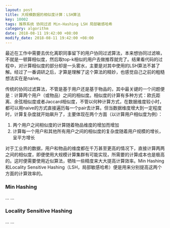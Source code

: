 ```yaml
---
layout: post
title: 大规模数据的相似度计算：LSH算法
key: 10002
tags: 推荐系统 协同过滤 Min-Hashing LSH 局部敏感哈希
category: algorithm
date: 2018-08-11 19:42:00 +08:00
modify_date: 2018-08-11 19:42:00 +08:00
---
```


最近在工作中需要去优化离职同事留下的用户协同过滤算法，本来想协同过滤嘛，不就是一顿算相似度，然后取top-k相似的用户去做推荐就完了。结果看代码的过程中，对计算相似度的部分却是一头雾水，主要是对其中使用的LSH算法不甚了解。经过了一番调研之后，才算是理解了这个算法的精妙，也感觉自己之前的粗糙想法实在是naive。

传统的协同过滤算法，不管是基于用户还是基于物品的，其中最关键的一个问题便是：计算两个用户（或物品）之间的相似度。相似度的计算有多种方式：欧氏距离、余弦相似度或者Jaccard相似度，不管以何种计算方式，在数据维度较小时，都可以用naive的方式直接遍历每一个pair去计算。但当数据维度增大到一定程度时，计算复杂度就开始飙升了，主要体现在两个方面（以计算用户相似度为例）：

1. 两个用户之间相似度的计算随着物品维度的增加而增加
2. 计算每一个用户和其他所有用户之间的相似度的复杂度随着用户规模的增长，呈平方增长

对于工业界的数据，用户和物品的维度都在千万甚至更高的情况下，直接计算两两之间的相似度，即便使用大规模计算集群有可能实现，所需要的计算成本也是极高的。这时便需要使用近似算法，牺牲一些精度来大大提高计算效率。Min Hashing和Locality Sensitive Hashing（LSH，局部敏感哈希）便是用来分别提高这两个方面的计算效率的。

### Min Hashing

... ...

### Locality Sensitive Hashing

... ...